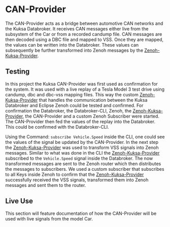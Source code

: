 # CAN-Provider

The CAN-Provider acts as a bridge between automotive CAN networks and the Kuksa Databroker.
It receives CAN messages either live from the subsystem of the Car or from a recorded candump file.
CAN messages are then decoded using a DBC file and mapped to VSS. Once they are mapped, the values can be written into the Databroker.
These values can subsequently be further transformed into Zenoh messages by the [Zenoh-Kuksa-Provider](../Zenoh-Kuksa-Provider).

## Testing
In this project the Kuksa CAN-Provider was first used as confirmation for the system. It was used with a live replay of a Tesla Model 3
test drive using candump, dbc and dbc-vss mapping files. This way the custom [Zenoh-Kuksa-Provider](../Zenoh-Kuksa-Provider)
that handles the communication between the Kuksa Databroker and Eclipse Zenoh could be tested and confirmed.
For confirmation the Databroker, the Databroker-CLI, Zenoh, the [Zenoh-Kuksa-Provider](../Zenoh-Kuksa-Provider), the CAN-Provider
and a custom Zenoh Subscriber were started. The CAN-Provider then fed the values of the replay into the Databroker.
This could be confirmed with the Databroker-CLI.

Using the Command: `````subscribe Vehicle.Speed````` inside the CLI, one could see the values of the signal be updated
by the CAN-Provider. In the next step the [Zenoh-Kuksa-Provider](../Zenoh-Kuksa-Provider) was used to transform VSS signals into Zenoh messages.
Similar to what was done in the CLI the [Zenoh-Kuksa-Provider](../Zenoh-Kuksa-Provider) subscribed to the ```Vehicle.Speed``` signal inside the Databroker.
The now transformed messages are sent to the Zenoh router which then distributes the messages to subscribers.
We used a custom subscriber that subscribes to all Keys inside Zenoh to confirm that the [Zenoh-Kuksa-Provider](../Zenoh-Kuksa-Provider) successfully
received the VSS signals, transformed them into Zenoh messages and sent them to the router.

## Live Use
This section will feature documentation of how the CAN-Provider will be used with live signals from the model Car.